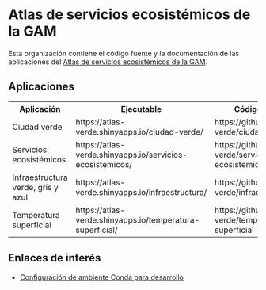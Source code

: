 # Atlas de servicios ecosistémicos de la GAM
Esta organización contiene el código fuente y la documentación de las aplicaciones del [Atlas de servicios ecosistémicos de la GAM](https://atlas-verde.org/).

## Aplicaciones

<table>
  <tr>
    <th>
    Aplicación
    </>
    <th>
    Ejecutable
    </th>
    <th>
    Código fuente
    </th>
    <th>
    Pendientes
    </th>
  </tr>
  <tr>
    <td>
    Ciudad verde
    </td>
    <td>
    https://atlas-verde.shinyapps.io/ciudad-verde/
    </td>
    <td>
    https://github.com/atlas-verde/ciudad-verde
    </td>
    <td>
    </td>
  </tr>
  <tr>
    <td>
    Servicios ecosistémicos
    </td>
    <td>
    https://atlas-verde.shinyapps.io/servicios-ecosistemicos/
    </td>
    <td>
    https://github.com/atlas-verde/servicios-ecosistemicos
    </td>
    <td>
    </td>
  </tr>
  <tr>
    <td>
    Infraestructura verde, gris y azul
    </td>
    <td>
    https://atlas-verde.shinyapps.io/infraestructura/
    </td>
    <td>
    https://github.com/atlas-verde/infraestructura
    </td>
    <td>
    </td>
  </tr>
  <tr>
    <td>
    Temperatura superficial
    </td>
    <td>
    https://atlas-verde.shinyapps.io/temperatura-superficial/
    </td>
    <td>
    https://github.com/atlas-verde/temperatura-superficial
    </td>
    <td>
    </td>
  </tr>  
</table>

## Enlaces de interés

- [Configuración de ambiente Conda para desarrollo](conda.md)
